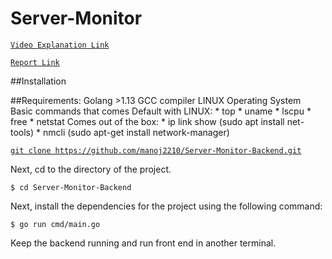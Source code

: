 # Server-Monitor

<a href="https://drive.google.com/open?id=1J6mFjeXSjAwrUWPvCAptjqiN9q4WomOX">`Video Explanation Link`</a>

<a href="https://docs.google.com/document/d/1rJMwoBsHJHDjwXXlHdDTFu2c6P1Is5TvKDjH2B0_eyI/edit?usp=sharing">`Report Link`</a>

##Installation

##Requirements:
    Golang >1.13
    GCC compiler
    LINUX Operating System
    Basic commands that comes Default with LINUX:
        * top
        * uname
        * lscpu
        * free 
        * netstat
    Comes out of the box:
        * ip link show (sudo apt install net-tools)
        * nmcli (sudo apt-get install network-manager)


<a href="https://github.com/manoj2210/Server-Monitor-Backend.git">`git clone https://github.com/manoj2210/Server-Monitor-Backend.git`</a>

Next, cd to the directory of the project.

`$ cd Server-Monitor-Backend`

Next, install the dependencies for the project using the following command:

`$ go run cmd/main.go` 

Keep the backend running and run front end in another terminal.
 
